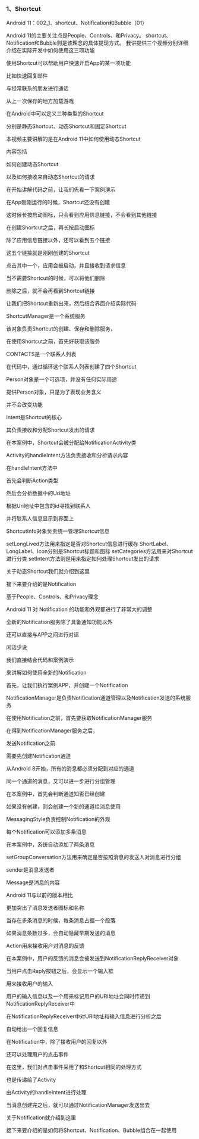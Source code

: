 ### 1、Shortcut



Android 11：002_1、shortcut、Notification和Bubble（01）

Android 11的主要关注点是People、Controls、和Privacy。
shortcut、Notification和Bubble则是该理念的具体提现方式。
我讲提供三个视频分别详细介绍在实际开发中如何使用这三项功能




使用Shortcut可以帮助用户快速开启App的某一项功能

比如快速回复邮件

与经常联系的朋友进行通话

从上一次保存的地方加载游戏

在Android中可以定义三种类型的Shortcut

分别是静态Shortcut、动态Shortcut和固定Shortcut

本视频主要讲解的是在Android 11中如何使用动态Shortcut

内容包括

如何创建动态Shortcut

以及如何接收来自动态Shortcut的请求


在开始讲解代码之前，让我们先看一下案例演示


在App刚刚运行的时候，Shortcut还没有创建

这时候长按启动图标，只会看到应用信息链接，不会看到其他链接

在创建Shortcut之后，再长按启动图标

除了应用信息链接以外，还可以看到五个链接

这五个链接就是刚刚创建的Shortcut

点击其中一个，应用会被启动，并且接收到请求信息

当不需要Shortcut的时候，可以将他们删除

删除之后，就不会再看到Shortcut链接

让我们把Shortcut重新出来，然后结合界面介绍实际代码





ShortcutManager是一个系统服务

该对象负责Shortcut的创建、保存和删除服务，

在使用Shortcut之前，首先好获取该服务


CONTACTS是一个联系人列表

在代码中，通过循环这个联系人列表创建了四个Shortcut

Person对象是一个可选项，并没有任何实际用途

提供Person对象，只是为了表现业务含义

并不会改变功能

Intent是Shortcut的核心

其负责接收和分配Shortcut发出的请求

在本案例中，Shortcut会被分配给NotificationActivity类

Activity的handleIntent方法负责接收和分析请求内容

在handleIntent方法中

首先会判断Action类型

然后会分析数据中的Uri地址

根据Uri地址中包含的id寻找到联系人

并将联系人信息显示到界面上


ShortcutInfo对象负责统一管理Shortcut信息

setLongLived方法用来指定是否对Shortcut信息进行缓存
ShortLabel、LongLabel、Icon分别是Shortcut标题和图标
setCategories方法用来对Shortcut进行分类
setIntent方法则是用来指定如何处理Shortcut发出的请求


关于动态Shortcut我们就介绍到这里

接下来要介绍的是Notification





基于People、Controls、和Privacy理念


Android 11 对 Notification 的功能和外观都进行了非常大的调整


全新的Notification服务除了具备通知功能以外

还可以直接与APP之间进行对话

闲话少说

我们直接结合代码和案例演示

来讲解如何使用全新的Notification

首先，让我们执行案例APP，并创建一个Notification



NotificationManager是负责Notification通道管理以及Notification发送的系统服务

在使用Notification之前，首先要获取NotificationManager服务

在得到NotificationManager服务之后，

发送Notification之前

需要先创建Notification通道

从Android 8开始，所有的消息都必须分配到对应的通道

同一个通道的消息，又可以进一步进行分组管理

在本案例中，首先会判断通道知否已经创建

如果没有创建，则会创建一个新的通道给消息使用

MessagingStyle负责控制Notification的外观

每个Notification可以添加多条消息

在本案例中，系统自动添加了两条消息

setGroupConversation方法用来确定是否按照消息的发送人对消息进行分组

sender是消息发送者

Message是消息的内容

Android 11与以前的版本相比

更加突出了消息发送者图标和名称

当存在多条消息的时候，每条消息占据一个段落

如果消息条数过多，会自动隐藏早期发送的消息


Action用来接收用户对消息的反馈

在本案例中，用户的反馈的消息会被发送到NotificationReplyReceiver对象

当用户点击Reply按钮之后，会显示一个输入框

用来接收用户的输入

用户的输入信息以及一个用来标记用户的URI地址会同时传递到NotificationReplyReceiver中

在NotificationReplyReceiver中对URI地址和输入信息进行分析之后

自动给出一个回复信息



在Notification中，除了接收用户的回复以外

还可以处理用户的点击事件

在这里，我们对点击事件采用了和Shortcut相同的处理方式

也是传递给了Activity

由Activity的handleIntent进行处理

当消息创建完之后，就可以通过NotificationManager发送出去

关于Notification就介绍到这里

接下来要介绍的是如何将Shortcut、Notification、Bubble组合在一起使用






